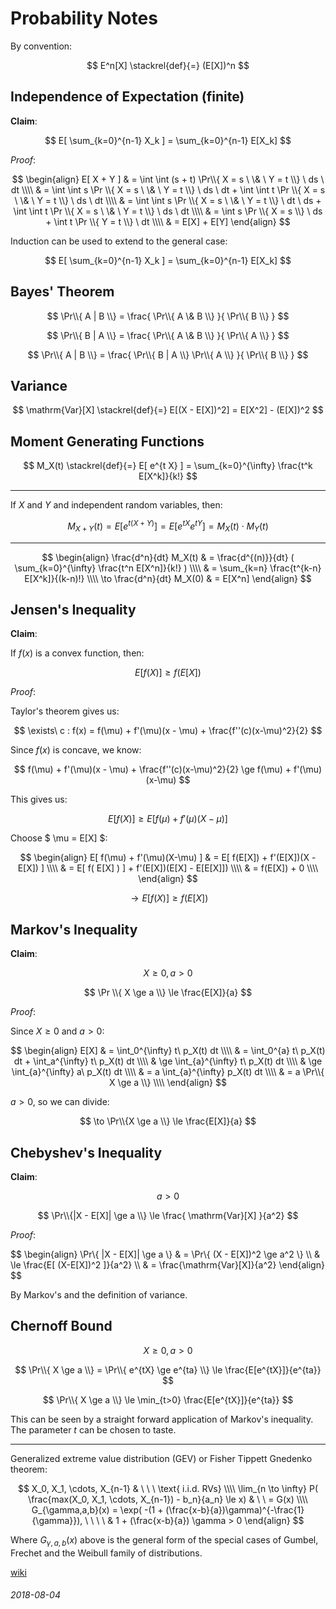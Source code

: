 Probability Notes
===

By convention:

$$
E^n[X] \stackrel{def}{=} (E[X])^n
$$


Independence of Expectation (finite)
---

**Claim**:

$$
E[ \sum_{k=0}^{n-1} X_k ] = \sum_{k=0}^{n-1} E[X_k]
$$

*Proof*:

$$
\begin{align}
E[ X + Y ] & = \int \int (s + t) \Pr\\{ X = s \  \& \ Y = t \\} \ ds \ dt \\\\
 & = \int \int s \Pr \\{ X = s \ \& \  Y = t \\} \ ds \ dt + \int \int t \Pr \\{ X = s \ \& \ Y = t \\} \ ds \ dt \\\\
 & = \int \int s \Pr \\{ X = s \ \& \ Y = t \\} \ dt \ ds + \int \int t \Pr \\{ X = s \ \& \ Y = t \\} \ ds \ dt \\\\
 & = \int s \Pr \\{ X = s \\} \ ds + \int t \Pr \\{ Y = t \\} \ dt \\\\
 & = E[X] + E[Y]
\end{align}
$$

Induction can be used to extend to the general case:

$$
E[ \sum_{k=0}^{n-1} X_k ] = \sum_{k=0}^{n-1} E[X_k]
$$

Bayes' Theorem
---


$$
\Pr\\{ A | B \\} = \frac{ \Pr\\{ A \& B \\} }{ \Pr\\{ B \\} }
$$

$$
\Pr\\{ B | A \\} = \frac{ \Pr\\{ A \& B \\} }{ \Pr\\{ A \\} }
$$

$$
\Pr\\{ A | B \\} = \frac{ \Pr\\{ B | A \\} \Pr\\{ A \\} }{ \Pr\\{ B \\} }
$$


Variance
---

$$ \mathrm{Var}[X] \stackrel{def}{=} E[(X - E[X])^2] = E[X^2] - (E[X])^2 $$

Moment Generating Functions
---

$$
M_X(t) \stackrel{def}{=} E[ e^{t X} ] = \sum_{k=0}^{\infty} \frac{t^k E[X^k]}{k!}
$$

---

If $X$ and $Y$ and independent random variables, then:

$$
M_{X + Y}(t) = E[ e^{t(X + Y)} ] = E[ e^{tX} e^{tY} ] = M_X(t) \cdot M_Y(t)
$$

---

$$
\begin{align}
\frac{d^n}{dt} M_X(t) & = \frac{d^{(n)}}{dt} (  \sum_{k=0}^{\infty} \frac{t^n E[X^n]}{k!} ) \\\\
 & = \sum_{k=n} \frac{t^{k-n} E[X^k]}{(k-n)!} \\\\
\to \frac{d^n}{dt} M_X(0) & = E[X^n]
\end{align}
$$


Jensen's Inequality
---

**Claim**:

If $f(x)$ is a convex function, then:

$$
E[f(X)] \ge f(E[X])
$$

*Proof*:

Taylor's theorem gives us:

$$
\exists\ c : f(x) = f(\mu) + f'(\mu)(x - \mu) + \frac{f''(c)(x-\mu)^2}{2}
$$

Since $f(x)$ is concave, we know:

$$
f(\mu) + f'(\mu)(x - \mu) + \frac{f''(c)(x-\mu)^2}{2} \ge f(\mu) + f'(\mu)(x-\mu)
$$

This gives us:

$$
E[f(X)] \ge E[ f(\mu) + f'(\mu)(X - \mu) ]
$$

Choose $ \mu = E[X] $:

$$
\begin{align}
E[ f(\mu) + f'(\mu)(X-\mu) ] & = E[ f(E[X]) + f'(E[X])(X - E[X]) ] \\\\
 & = E[ f( E[X] ) ]  + f'(E[X])(E[X] - E[E[X]]) \\\\
 & = f(E[X]) + 0 \\\\
\end{align}
$$

$$
\to E[f(X)] \ge f(E[X])
$$

Markov's Inequality
---

**Claim**:

$$
X \ge 0, a > 0
$$

$$
\Pr \\{ X \ge a \\} \le \frac{E[X]}{a}
$$

*Proof*:

Since $X \ge 0$ and $a > 0$:

$$
\begin{align}
E[X] & = \int_0^{\infty} t\ p_X(t) dt \\\\
 & = \int_0^{a} t\ p_X(t) dt + \int_a^{\infty} t\ p_X(t) dt \\\\
 & \ge \int_{a}^{\infty} t\ p_X(t) dt \\\\
 & \ge \int_{a}^{\infty} a\ p_X(t) dt \\\\
 & = a \int_{a}^{\infty} p_X(t) dt \\\\
 & = a \Pr\\{ X \ge a \\} \\\\
\end{align}
$$

$a > 0$, so we can divide:

$$
\to \Pr\\{X \ge a \\} \le \frac{E[X]}{a}
$$

Chebyshev's Inequality
---

**Claim**:

$$
a > 0
$$

$$
\Pr\\{|X - E[X]| \ge a \\} \le \frac{ \mathrm{Var}[X] }{a^2}
$$

*Proof*:

$$
\begin{align}
\Pr\\{ |X - E[X]| \ge a \\} & = \Pr\\{ (X - E[X])^2 \ge a^2 \\} \\\\
 & \le \frac{E[ (X-E[X])^2 ]}{a^2} \\\\
 & = \frac{\mathrm{Var}[X]\}{a^2}
\end{align}
$$

By Markov's and the definition of variance.


Chernoff Bound
---

$$
X \ge 0, a > 0
$$

$$
\Pr\\{ X \ge a \\} = \Pr\\{ e^{tX} \ge e^{ta} \\} \le \frac{E[e^{tX}]}{e^{ta}}
$$

$$
\Pr\\{ X \ge a \\} \le \min_{t>0} \frac{E[e^{tX}]}{e^{ta}}
$$

This can be seen by a straight forward application of Markov's inequality.
The parameter $t$ can be chosen to taste.


---

Generalized extreme value distribution (GEV) or Fisher Tippett Gnedenko theorem:

$$
X_0, X_1, \cdots, X_{n-1} & \ \ \ \text{  i.i.d. RVs}  \\\\
\lim_{n \to \infty} P( \frac{max(X_0, X_1, \cdots, X_{n-1}) - b_n}{a_n}  \le x) & \ \ = G(x) \\\\
G_{\gamma,a,b}(x) = \exp( -(1 + (\frac{x-b}{a})\gamma)^{-\frac{1}{\gamma}}), \ \ \ \  & 1 + (\frac{x-b}{a}) \gamma  > 0
\end{align}
$$

Where $G_{\gamma,a,b}(x)$ above is the general form of the special cases of Gumbel, Frechet and the Weibull family of distributions.


[wiki](https://en.wikipedia.org/wiki/Fisher%E2%80%93Tippett%E2%80%93Gnedenko_theorem)


###### 2018-08-04
